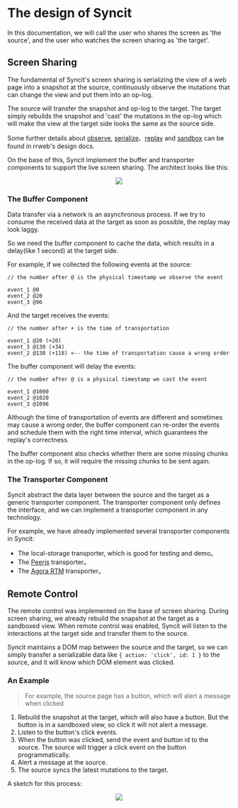 # The design of Syncit

In this documentation, we will call the user who shares the screen as 'the source', and the user who watches the screen sharing as 'the target'.

## Screen Sharing

The fundamental of Syncit's screen sharing is serializing the view of a web page into a snapshot at the source, continuously observe the mutations that can change the view and put them into an op-log.

The source will transfer the snapshot and op-log to the target. The target simply rebuilds the snapshot and 'cast' the mutations in the op-log which will make the view at the target side looks the same as the source side.

Some further details about [observe](https://github.com/rrweb-io/rrweb/blob/master/docs/observer.md), [serialize](https://github.com/rrweb-io/rrweb/blob/master/docs/serialization.md)、[replay](https://github.com/rrweb-io/rrweb/blob/master/docs/replay.md) and [sandbox](https://github.com/rrweb-io/rrweb/blob/master/docs/sandbox.md) can be found in rrweb's design docs.

On the base of this, Syncit implement the buffer and transporter components to support the live screen sharing. The architect looks like this:

<p align="center">
  <img src="https://user-images.githubusercontent.com/13651389/79969241-ca8dc800-84c3-11ea-9090-82e239382d8b.png">
</p>

### The Buffer Component

Data transfer via a network is an asynchronous process. If we try to consume the received data at the target as soon as possible, the replay may look laggy.

So we need the buffer component to cache the data, which results in a delay(like 1 second) at the target side.

For example, if we collected the following events at the source:

```
// the number after @ is the physical timestamp we observe the event

event_1 @0
event_2 @20
event_3 @96
```

And the target receives the events:

```
// the number after + is the time of transportation

event_1 @20 (+20)
event_3 @130 (+34)
event_2 @138 (+118) <-- the time of transportation cause a wrong order
```

The buffer component will delay the events:

```
// the number after @ is a physical timestamp we cast the event

event_1 @1000
event_2 @1020
event_3 @1096
```

Although the time of transportation of events are different and sometimes may cause a wrong order, the buffer component can re-order the events and schedule them with the right time interval, which guarantees the replay's correctness.

The buffer component also checks whether there are some missing chunks in the op-log. If so, it will require the missing chunks to be sent again.

### The Transporter Component

Syncit abstract the data layer between the source and the target as a generic transporter component. The transporter component only defines the interface, and we can implement a transporter component in any technology.

For example, we have already implemented several transporter components in Syncit:

- The local-storage transporter, which is good for testing and demo。
- The [Peerjs](https://github.com/peers/peerjs) transporter。
- The [Agora RTM](https://www.agora.io/en/real-time-messaging/) transporter。

## Remote Control

The remote control was implemented on the base of screen sharing. During screen sharing, we already rebuild the snapshot at the target as a sandboxed view. When remote control was enabled, Syncit will listen to the interactions at the target side and transfer them to the source.

Syncit maintains a DOM map between the source and the target, so we can simply transfer a serializable data like `{ action: 'click', id: 1 }` to the source, and it will know which DOM element was clicked.

### An Example

> For example, the source page has a button, which will alert a message when clicked

1. Rebuild the snapshot at the target, which will also have a button. But the button is in a sandboxed view, so click it will not alert a message.
2. Listen to the button's click events.
3. When the button was clicked, send the event and button id to the source. The source will trigger a click event on the button programmatically.
4. Alert a message at the source.
5. The source syncs the latest mutations to the target.

A sketch for this process:

<p align="center">
  <img src="https://user-images.githubusercontent.com/13651389/79991359-d2aa2f80-84e4-11ea-8611-40751b1c7800.png">
</p>
